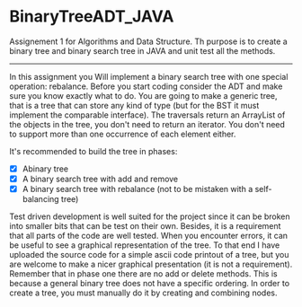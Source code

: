 # BinaryTreeADT_JAVA
Assignement 1 for Algorithms and Data Structure. Th purpose is to create a binary tree and binary search tree in JAVA and unit test all the methods.


---
In this assignment you Will implement a binary search tree with one special
operation: rebalance.
Before you start coding consider the ADT and make sure you know exactly what to
do. You are going to make a generic tree, that is a tree that can store any kind of
type (but for the BST it must implement the comparable interface).
The traversals return an ArrayList of the objects in the tree, you don't need to return an iterator.
You don't need to support more than one occurrence of each element either.

It's recommended to build the tree in phases:

- [x] Abinary tree
- [x] A binary search tree with add and remove
- [x] A binary search tree with rebalance (not to be mistaken with a self-balancing tree)

Test driven development is well suited for the project since it can be broken into
smaller bits that can be test on their own. Besides, it is a requirement that all parts
of the code are well tested. When you encounter errors, it can be useful to see a
graphical representation of the tree.
To that end I have uploaded the source code for a simple ascii code printout of a
tree, but you are welcome to make a nicer graphical presentation (it is not a
requirement).
Remember that in phase one there are no add or delete methods. This is because a
general binary tree does not have a specific ordering. In order to create a tree, you
must manually do it by creating and combining nodes.
